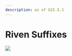 ```yaml
---
description: as of U22.5.1
---
```


# Riven Suffixes



![](https://lh3.googleusercontent.com/tdO92flrzwSeBLlb7_Ym1ZoOB-m5kfH6uu06mvA6jimRaey1cuJoiLdPAjVgkBpB-pBjYQg7TplSF4Z_SHmqW1kXSqH-tfCCHPnfM-mKi8yf1jJDyUbkK7pdreVfWgtJm9QzO77L)

